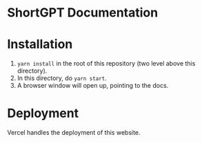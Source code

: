 # ShortGPT Documentation
# Installation

1. `yarn install` in the root of this repository (two level above this directory).
1. In this directory, do `yarn start`.
1. A browser window will open up, pointing to the docs.

# Deployment

Vercel handles the deployment of this website.
